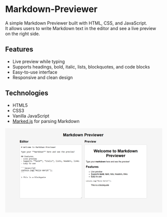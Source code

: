 # Markdown-Previewer

A simple Markdown Previewer built with HTML, CSS, and JavaScript.  
It allows users to write Markdown text in the editor and see a live preview on the right side.

## Features
- Live preview while typing
- Supports headings, bold, italic, lists, blockquotes, and code blocks
- Easy-to-use interface
- Responsive and clean design

## Technologies
- HTML5
- CSS3
- Vanilla JavaScript
- [Marked.js](https://marked.js.org/) for parsing Markdown

<img src="Markdown Previewer/pictures/MarkdownPreviewer.png" alt="MarkdownPreviewer Preview" width="1000">
